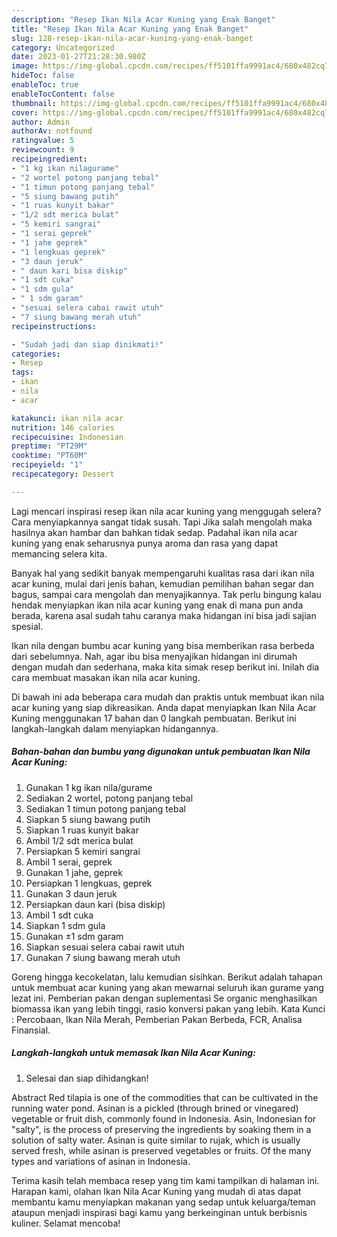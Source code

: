 ```yaml
---
description: "Resep Ikan Nila Acar Kuning yang Enak Banget"
title: "Resep Ikan Nila Acar Kuning yang Enak Banget"
slug: 128-resep-ikan-nila-acar-kuning-yang-enak-banget
category: Uncategorized
date: 2023-01-27T21:28:30.980Z
image: https://img-global.cpcdn.com/recipes/ff5101ffa9991ac4/680x482cq70/ikan-nila-acar-kuning-foto-resep-utama.jpg
hideToc: false
enableToc: true
enableTocContent: false
thumbnail: https://img-global.cpcdn.com/recipes/ff5101ffa9991ac4/680x482cq70/ikan-nila-acar-kuning-foto-resep-utama.jpg
cover: https://img-global.cpcdn.com/recipes/ff5101ffa9991ac4/680x482cq70/ikan-nila-acar-kuning-foto-resep-utama.jpg
author: Admin
authorAv: notfound
ratingvalue: 5
reviewcount: 9
recipeingredient:
- "1 kg ikan nilagurame"
- "2 wortel potong panjang tebal"
- "1 timun potong panjang tebal"
- "5 siung bawang putih"
- "1 ruas kunyit bakar"
- "1/2 sdt merica bulat"
- "5 kemiri sangrai"
- "1 serai geprek"
- "1 jahe geprek"
- "1 lengkuas geprek"
- "3 daun jeruk"
- " daun kari bisa diskip"
- "1 sdt cuka"
- "1 sdm gula"
- " 1 sdm garam"
- "sesuai selera cabai rawit utuh"
- "7 siung bawang merah utuh"
recipeinstructions:

- "Sudah jadi dan siap dinikmati!"
categories:
- Resep
tags:
- ikan
- nila
- acar

katakunci: ikan nila acar 
nutrition: 146 calories
recipecuisine: Indonesian
preptime: "PT29M"
cooktime: "PT60M"
recipeyield: "1"
recipecategory: Dessert

---
```



Lagi mencari inspirasi resep ikan nila acar kuning yang menggugah selera? Cara menyiapkannya sangat tidak susah. Tapi Jika salah mengolah maka hasilnya akan hambar dan bahkan tidak sedap. Padahal ikan nila acar kuning yang enak seharusnya punya aroma dan rasa yang dapat memancing selera kita.


Banyak hal yang sedikit banyak mempengaruhi kualitas rasa dari ikan nila acar kuning, mulai dari jenis bahan, kemudian pemilihan bahan segar dan bagus, sampai cara mengolah dan menyajikannya. Tak perlu bingung kalau hendak menyiapkan ikan nila acar kuning yang enak di mana pun anda berada, karena asal sudah tahu caranya maka hidangan ini bisa jadi sajian spesial.

Ikan nila dengan bumbu acar kuning yang bisa memberikan rasa berbeda dari sebelumnya. Nah, agar ibu bisa menyajikan hidangan ini dirumah dengan mudah dan sederhana, maka kita simak resep berikut ini. Inilah dia cara membuat masakan ikan nila acar kuning.


Di bawah ini ada beberapa cara mudah dan praktis untuk membuat ikan nila acar kuning yang siap dikreasikan. Anda dapat menyiapkan Ikan Nila Acar Kuning menggunakan 17 bahan dan 0 langkah pembuatan. Berikut ini langkah-langkah dalam menyiapkan hidangannya.

<!--inarticleads1-->

##### Bahan-bahan dan bumbu yang digunakan untuk pembuatan Ikan Nila Acar Kuning:

1. Gunakan 1 kg ikan nila/gurame
1. Sediakan 2 wortel, potong panjang tebal
1. Sediakan 1 timun potong panjang tebal
1. Siapkan 5 siung bawang putih
1. Siapkan 1 ruas kunyit bakar
1. Ambil 1/2 sdt merica bulat
1. Persiapkan 5 kemiri sangrai
1. Ambil 1 serai, geprek
1. Gunakan 1 jahe, geprek
1. Persiapkan 1 lengkuas, geprek
1. Gunakan 3 daun jeruk
1. Persiapkan  daun kari (bisa diskip)
1. Ambil 1 sdt cuka
1. Siapkan 1 sdm gula
1. Gunakan  ±1 sdm garam
1. Siapkan sesuai selera cabai rawit utuh
1. Gunakan 7 siung bawang merah utuh


Goreng hingga kecokelatan, lalu kemudian sisihkan. Berikut adalah tahapan untuk membuat acar kuning yang akan mewarnai seluruh ikan gurame yang lezat ini. Pemberian pakan dengan suplementasi Se organic menghasilkan biomassa ikan yang lebih tinggi, rasio konversi pakan yang lebih. Kata Kunci : Percobaan, Ikan Nila Merah, Pemberian Pakan Berbeda, FCR, Analisa Finansial. 

<!--inarticleads2-->

##### Langkah-langkah untuk memasak Ikan Nila Acar Kuning:


1. Selesai dan siap dihidangkan!

Abstract Red tilapia is one of the commodities that can be cultivated in the running water pond. Asinan is a pickled (through brined or vinegared) vegetable or fruit dish, commonly found in Indonesia. Asin, Indonesian for &#34;salty&#34;, is the process of preserving the ingredients by soaking them in a solution of salty water. Asinan is quite similar to rujak, which is usually served fresh, while asinan is preserved vegetables or fruits. Of the many types and variations of asinan in Indonesia. 

Terima kasih telah membaca resep yang tim kami tampilkan di halaman ini. Harapan kami, olahan Ikan Nila Acar Kuning yang mudah di atas dapat membantu kamu menyiapkan makanan yang sedap untuk keluarga/teman ataupun menjadi inspirasi bagi kamu yang berkeinginan untuk berbisnis kuliner. Selamat mencoba!
